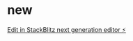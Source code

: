 # new

[Edit in StackBlitz next generation editor ⚡️](https://stackblitz.com/~/github.com/abc1134aq/new)